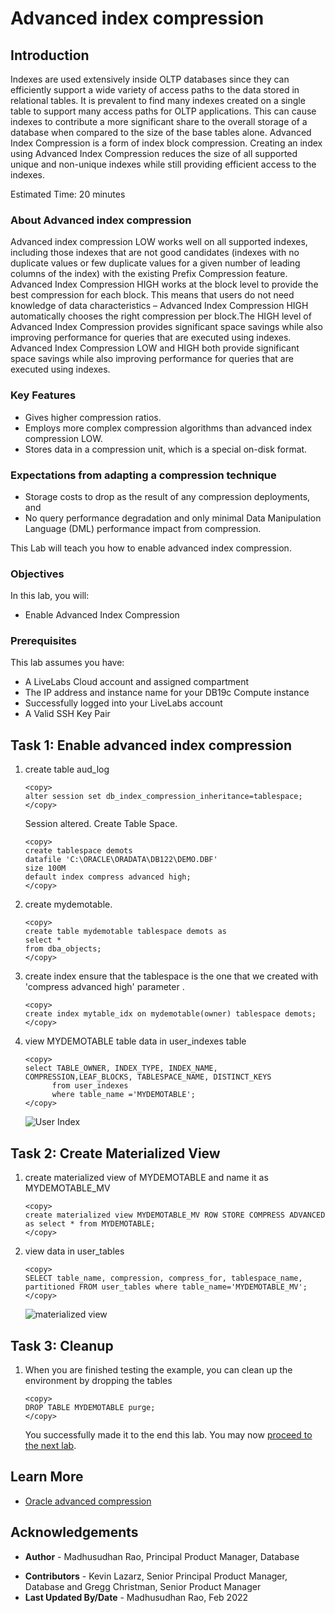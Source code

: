 # Advanced index compression 

## Introduction

Indexes are used extensively inside OLTP databases since they can efficiently support a wide variety of access paths to the data stored in relational tables. It is prevalent to find many indexes created on a single table to support many access paths for OLTP applications. This can cause indexes to contribute a more significant share to the overall storage of a database when compared to the size of the base tables alone. Advanced Index Compression is a form of index block compression. Creating an index using Advanced Index Compression reduces the size of all supported unique and non-unique indexes while still providing efficient access to the indexes. 

Estimated Time: 20 minutes

### About Advanced index compression

Advanced index compression LOW works well on all supported indexes, including those indexes that are not good candidates (indexes with no duplicate values or few duplicate values for a given number of leading columns of the index) with the existing Prefix Compression feature. Advanced Index Compression HIGH works at the block level to provide the best compression for each block. This means that users do not need knowledge of data characteristics – Advanced Index Compression HIGH automatically chooses the right compression per block.The HIGH level of Advanced Index Compression provides significant space savings while also improving performance for queries that are executed using indexes. Advanced Index Compression LOW and HIGH both provide significant space savings while also improving performance for queries that are executed using indexes.

### Key Features

* Gives higher compression ratios.
* Employs more complex compression algorithms than advanced index compression LOW.
* Stores data in a compression unit, which is a special on-disk format.

### Expectations from adapting a compression technique 

*	Storage costs to drop as the result of any compression deployments, and 
*	No query performance degradation and only minimal Data Manipulation Language (DML) performance impact from compression.
 
This Lab will teach you how to enable advanced index compression. 

### Objectives
 
In this lab, you will:
* Enable Advanced Index Compression 

### Prerequisites 
This lab assumes you have:

* A LiveLabs Cloud account and assigned compartment
* The IP address and instance name for your DB19c Compute instance
* Successfully logged into your LiveLabs account
* A Valid SSH Key Pair
  
## Task 1: Enable advanced index compression

1. create table aud_log 

      ```
      <copy>
      alter session set db_index_compression_inheritance=tablespace;  
      </copy>
      ```  
      Session altered. Create Table Space.
      
      ```
      <copy> 
      create tablespace demots
      datafile 'C:\ORACLE\ORADATA\DB122\DEMO.DBF'
      size 100M
      default index compress advanced high;
      </copy>
      ```

2. create mydemotable.

      ```
      <copy>
      create table mydemotable tablespace demots as
      select *
      from dba_objects;
      </copy>
      ```

3. create index ensure that the tablespace is the one that we created with 'compress advanced high' parameter .

      ```
      <copy>
      create index mytable_idx on mydemotable(owner) tablespace demots;
      </copy>
      ```

4. view  MYDEMOTABLE table data in user_indexes table

      ```
      <copy>
      select TABLE_OWNER, INDEX_TYPE, INDEX_NAME, COMPRESSION,LEAF_BLOCKS, TABLESPACE_NAME, DISTINCT_KEYS
            from user_indexes
            where table_name ='MYDEMOTABLE'; 
      </copy>
      ```

      ![User Index](images/user-index.png "User Index")

## Task 2: Create Materialized View  

1. create materialized view of MYDEMOTABLE and name it as MYDEMOTABLE_MV

      ```
      <copy>
      create materialized view MYDEMOTABLE_MV ROW STORE COMPRESS ADVANCED as select * from MYDEMOTABLE; 
      </copy>
      ```

2. view data in user\_tables

      ```
      <copy>
      SELECT table_name, compression, compress_for, tablespace_name, partitioned FROM user_tables where table_name='MYDEMOTABLE_MV';
      </copy>
      ```

      ![materialized view](images/materialized-view.png "materialized view")  

## Task 3: Cleanup

1. When you are finished testing the example, you can clean up the environment by dropping the tables
 
      ```
      <copy>
      DROP TABLE MYDEMOTABLE purge; 
      </copy>
      ```
      
      You successfully made it to the end this lab. You may now [proceed to the next lab](#next).    

## Learn More

* [Oracle advanced compression](https://www.oracle.com/technetwork/database/options/compression/advanced-compression-wp-12c-1896128.pdf) 
 
## Acknowledgements

- **Author** - Madhusudhan Rao, Principal Product Manager, Database
* **Contributors** - Kevin Lazarz, Senior Principal Product Manager, Database and Gregg Christman, Senior Product Manager
* **Last Updated By/Date** -  Madhusudhan Rao, Feb 2022 
